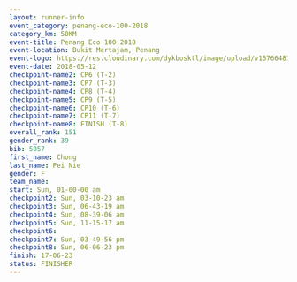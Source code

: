 ```yaml
--- 
layout: runner-info 
event_category: penang-eco-100-2018 
category_km: 50KM 
event-title: Penang Eco 100 2018 
event-location: Bukit Mertajam, Penang 
event-logo: https://res.cloudinary.com/dykbosktl/image/upload/v1576648106/Logo/Logo_lovxhg.jpg 
event-date: 2018-05-12 
checkpoint-name2: CP6 (T-2) 
checkpoint-name3: CP7 (T-3) 
checkpoint-name4: CP8 (T-4) 
checkpoint-name5: CP9 (T-5) 
checkpoint-name6: CP10 (T-6) 
checkpoint-name7: CP11 (T-7) 
checkpoint-name8: FINISH (T-8) 
overall_rank: 151
gender_rank: 39
bib: 5057
first_name: Chong
last_name: Pei Nie
gender: F
team_name: 
start: Sun, 01-00-00 am
checkpoint2: Sun, 03-10-23 am
checkpoint3: Sun, 06-43-19 am
checkpoint4: Sun, 08-39-06 am
checkpoint5: Sun, 11-15-17 am
checkpoint6: 
checkpoint7: Sun, 03-49-56 pm
checkpoint8: Sun, 06-06-23 pm
finish: 17-06-23
status: FINISHER
--- 
```

